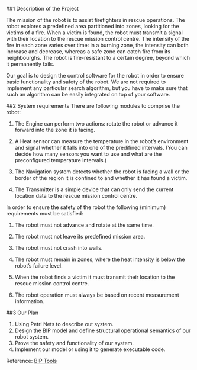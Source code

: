 ##1 Description of the ProjectThe mission of the robot is to assist firefighters in rescue operations. The robot explores a predefined area partitioned into zones, looking for the victims of a fire. When a victim is found, the robot must transmit a signal with their location to the rescue mission control centre. The intensity of the fire in each zone varies over time: in a burning zone, the intensity can both increase and decrease, whereas a safe zone can catch fire from its neighbourghs. The robot is fire-resistant to a certain degree, beyond which it permanently fails.
Our goal is to design the control software for the robot in order to ensure basic functionality and safety of the robot. We are not required to implement any particular search algorithm, but you have to make sure that such an algorithm can be easily integrated on top of your software.

##2 System requirementsThere are following modules to comprise the robot:
1. The Engine can perform two actions: rotate the robot or advance it forward into the zone it is facing.2. A Heat sensor can measure the temperature in the robot’s environment and signal whether it falls into one of the predifined intervals. (You can decide how many sensors you want to use and what are the preconfigured temperature intervals.)
3. The Navigation system detects whether the robot is facing a wall or the border of the region it is confined to and whether it has found a victim.

4. The Transmitter is a simple device that can only send the current location data to the rescue mission control centre.

In order to ensure the safety of the robot the following (minimum) requirements must be satisfied:1. The robot must not advance and rotate at the same time.
2. The robot must not leave its predefined mission area.3. The robot must not crash into walls.4. The robot must remain in zones, where the heat intensity is below the robot’s failure level.5. When the robot finds a victim it must transmit their location to the rescue mission control centre. 

6. The robot operation must always be based on recent measurement information.

##3 Our Plan
1. Using Petri Nets to describe out system.
2. Design the BIP model and define structural operational semantics of our robot system.
3. Prove the safety and functionality of our system.
4. Implement our model or using it to generate executable code.

Reference:
[BIP Tools](http://www-verimag.imag.fr/The-BIP-Design-Flow.html)
